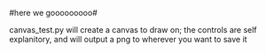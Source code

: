 #here we gooooooooo#

canvas_test.py will create a canvas to draw on; the controls are self explanitory, and will output a png to wherever you want to save it

